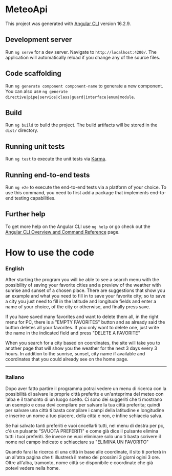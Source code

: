 # MeteoApi

This project was generated with [Angular CLI](https://github.com/angular/angular-cli) version 16.2.9.

## Development server

Run `ng serve` for a dev server. Navigate to `http://localhost:4200/`. The application will automatically reload if you change any of the source files.

## Code scaffolding

Run `ng generate component component-name` to generate a new component. You can also use `ng generate directive|pipe|service|class|guard|interface|enum|module`.

## Build

Run `ng build` to build the project. The build artifacts will be stored in the `dist/` directory.

## Running unit tests

Run `ng test` to execute the unit tests via [Karma](https://karma-runner.github.io).

## Running end-to-end tests

Run `ng e2e` to execute the end-to-end tests via a platform of your choice. To use this command, you need to first add a package that implements end-to-end testing capabilities.

## Further help

To get more help on the Angular CLI use `ng help` or go check out the [Angular CLI Overview and Command Reference](https://angular.io/cli) page.

# How to use the code

### English

After starting the program you will be able to see a search menu with the possibility of saving your favorite cities and a preview of the weather with sunrise and sunset of a chosen place.
There are suggestions that show you an example and what you need to fill in to save your favorite city; so to save a city you just need to fill in the latitude and longitude fields and enter a name of your choice, of the city or otherwise, and finally press save.

If you have saved many favorites and want to delete them all, in the right menu for PC, there is a "EMPTY FAVORITES" button and as already said the button deletes all your favorites. If you only want to delete one, just write the name in the indicated field and press "DELETE A FAVORITE"

When you search for a city based on coordinates, the site will take you to another page that will show you the weather for the next 3 days every 3 hours. In addition to the sunrise, sunset, city name if available and coordinates that you could already see on the home page.

---

### Italiano

Dopo aver fatto partire il programma potrai vedere un menu di ricerca con la possibilità di salvare le proprie città preferite e un'anteprima del meteo con 'alba e il tramonto di un luogo scelto.
Ci sono dei suggeriti che ti mostrano un esempio e cosa devi compilare per salvare la tua città preferita; quindi per salvare una città ti basta compilare i campi della latitudine e longitudine e inserire un nome a tuo piacere, della città e non, e infine schiaccia salva.

Se hai salvato tanti preferiti e vuoi cncellarli tutti, nel menu di destra per pc, c'è un pulsante "SVUOTA PREFERITI" e come già dice il pulsante elimina tutti i tuoi preferiti. Se invece ne vuoi eliminare solo uno ti basta scrivere il nome nel campo indicato e schiacciare su "ELIMINA UN FAVORITO" 

Quando farai la ricerca di una città in base alle coordinate, il sito ti porterà in un al'atra pagina che ti illustrerà il meteo dei prossimi 3 giorni ogini 3 ore. Oltre all'alba, tramonto, nome città se disponibile e coordinate che già potevi vedere nella home.
